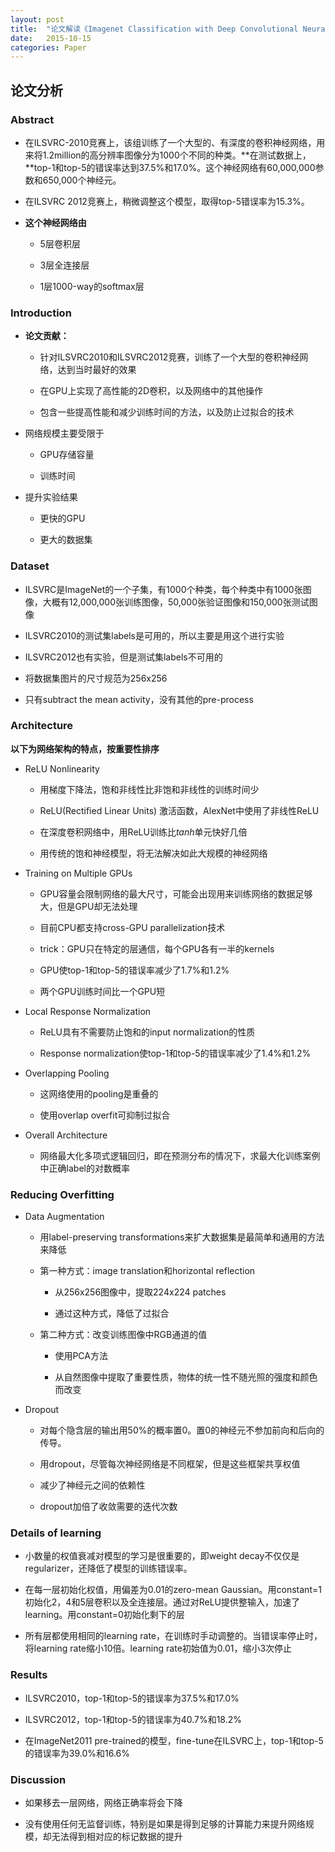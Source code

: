 ```yaml
---
layout: post
title:  "论文解读《Imagenet Classification with Deep Convolutional Neural Networks》"
date:   2015-10-15
categories: Paper
---
```


## 论文分析

### Abstract

- 在ILSVRC-2010竞赛上，该组训练了一个大型的、有深度的卷积神经网络，用来将1.2million的高分辨率图像分为1000个不同的种类。**在测试数据上，**top-1和top-5的错误率达到37.5%和17.0%。这个神经网络有60,000,000参数和650,000个神经元。

- 在ILSVRC 2012竞赛上，稍微调整这个模型，取得top-5错误率为15.3%。

- **这个神经网络由**

	- 5层卷积层

	- 3层全连接层
	
	- 1层1000-way的softmax层
	
### Introduction

- **论文贡献：**
	- 针对ILSVRC2010和ILSVRC2012竞赛，训练了一个大型的卷积神经网络，达到当时最好的效果
	
	- 在GPU上实现了高性能的2D卷积，以及网络中的其他操作
	
	- 包含一些提高性能和减少训练时间的方法，以及防止过拟合的技术
	
- 网络规模主要受限于

	- GPU存储容量
	
	- 训练时间
	
- 提升实验结果

	- 更快的GPU
	
	- 更大的数据集
	
### Dataset

- ILSVRC是ImageNet的一个子集，有1000个种类，每个种类中有1000张图像，大概有12,000,000张训练图像，50,000张验证图像和150,000张测试图像

- ILSVRC2010的测试集labels是可用的，所以主要是用这个进行实验

- ILSVRC2012也有实验，但是测试集labels不可用的

- 将数据集图片的尺寸规范为256x256

- 只有subtract the mean activity，没有其他的pre-process

### Architecture

**以下为网络架构的特点，按重要性排序**

- ReLU Nonlinearity

	- 用梯度下降法，饱和非线性比非饱和非线性的训练时间少
	
	- ReLU(Rectified Linear Units) 激活函数，AlexNet中使用了非线性ReLU
	
	- 在深度卷积网络中，用ReLU训练比*tanh*单元快好几倍
	
	- 用传统的饱和神经模型，将无法解决如此大规模的神经网络
	
- Training on Multiple GPUs

	- GPU容量会限制网络的最大尺寸，可能会出现用来训练网络的数据足够大，但是GPU却无法处理
	
	- 目前CPU都支持cross-GPU parallelization技术
	
	- trick：GPU只在特定的层通信，每个GPU各有一半的kernels
	
	- GPU使top-1和top-5的错误率减少了1.7%和1.2%
	
	- 两个GPU训练时间比一个GPU短

- Local Response Normalization

	- ReLU具有不需要防止饱和的input normalization的性质

	- Response normalization使top-1和top-5的错误率减少了1.4%和1.2%

- Overlapping Pooling

	- 这网络使用的pooling是重叠的
	
	- 使用overlap overfit可抑制过拟合
	
- Overall Architecture

	- 网络最大化多项式逻辑回归，即在预测分布的情况下，求最大化训练案例中正确label的对数概率

### Reducing Overfitting

- Data Augmentation

	- 用label-preserving transformations来扩大数据集是最简单和通用的方法来降低
	
	- 第一种方式：image translation和horizontal reflection
	
		- 从256x256图像中，提取224x224 patches

		- 通过这种方式，降低了过拟合		
	- 第二种方式：改变训练图像中RGB通道的值

		- 使用PCA方法
		
		- 从自然图像中提取了重要性质，物体的统一性不随光照的强度和颜色而改变
		
- Dropout

	- 对每个隐含层的输出用50%的概率置0。置0的神经元不参加前向和后向的传导。
	
	- 用dropout，尽管每次神经网络是不同框架，但是这些框架共享权值
	
	- 减少了神经元之间的依赖性
	
	- dropout加倍了收敛需要的迭代次数
	
### Details of learning

- 小数量的权值衰减对模型的学习是很重要的，即weight decay不仅仅是regularizer，还降低了模型的训练错误率。

- 在每一层初始化权值，用偏差为0.01的zero-mean Gaussian。用constant=1初始化2，4和5层卷积以及全连接层。通过对ReLU提供整输入，加速了learning。用constant=0初始化剩下的层

- 所有层都使用相同的learning rate，在训练时手动调整的。当错误率停止时，将learning rate缩小10倍。learning rate初始值为0.01，缩小3次停止

### Results

- ILSVRC2010，top-1和top-5的错误率为37.5%和17.0%

- ILSVRC2012，top-1和top-5的错误率为40.7%和18.2%

- 在ImageNet2011 pre-trained的模型，fine-tune在ILSVRC上，top-1和top-5的错误率为39.0%和16.6%

### Discussion

- 如果移去一层网络，网络正确率将会下降

- 没有使用任何无监督训练，特别是如果是得到足够的计算能力来提升网络规模，却无法得到相对应的标记数据的提升

